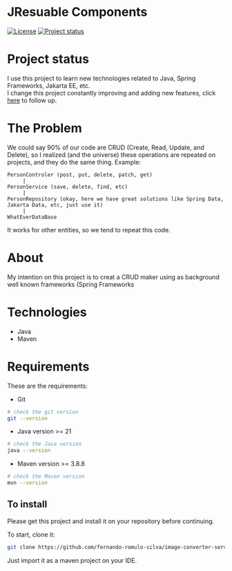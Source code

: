 # JResuable Components

[![License](https://img.shields.io/badge/License-Apache%202.0-blue.svg)](https://opensource.org/licenses/Apache-2.0)
[![Project status](https://img.shields.io/badge/Project%20status-Maintenance-orange.svg)](https://img.shields.io/badge/Project%20status-Maintenance-orange.svg)

# Project status

I use this project to learn new technologies related to Java, Spring Frameworks, Jakarta EE, etc.<br />
I change this project constantly improving and adding new features, click [here](docs/STATUS.md) to follow up.

# The Problem

We could say 90% of our code are CRUD (Create, Read, Update, and Delete), so I realized (and the universe) these operations are repeated on projects, and they do the same thing. Example:  <br />

```text
PersonControler (post, put, delete, patch, get)
     |
PersonService (save, delete, find, etc)
     |
PersonRepository (okay, here we have great solutions like Spring Data, Jakarta Data, etc, just use it)
     |
WhatEverDataBase
```
It works for other entities, so we tend to repeat this code.

# About

My intention on this project is to creat a CRUD maker using as background well known frameworks (Spring Frameworks
# Technologies

- Java
- Maven

# Requirements

These are the requirements:

- Git

```bash
# check the git version
git --version
```

- Java version >= 21 

```bash
# check the Java version
java --version
```

- Maven version >= 3.8.8

```bash
# check the Maven version
mvn --version
```

## To install

Please get this project and install it on your repository before continuing.

To start, clone it:

```bash
git clone https://github.com/fernando-romulo-silva/image-converter-service
```

Just import it as a maven project on your IDE.
